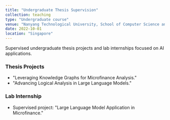 ```yaml
---
title: "Undergraduate Thesis Supervision"
collection: teaching
type: "Undergraduate course"
venue: "Nanyang Technological University, School of Computer Science and Engineering"
date: 2022-10-01
location: "Singapore"
---
```


Supervised undergraduate thesis projects and lab internships focused on AI applications.

### Thesis Projects
- "Leveraging Knowledge Graphs for Microfinance Analysis."  
- "Advancing Logical Analysis in Large Language Models."

### Lab Internship
- Supervised project: "Large Language Model Application in Microfinance."
